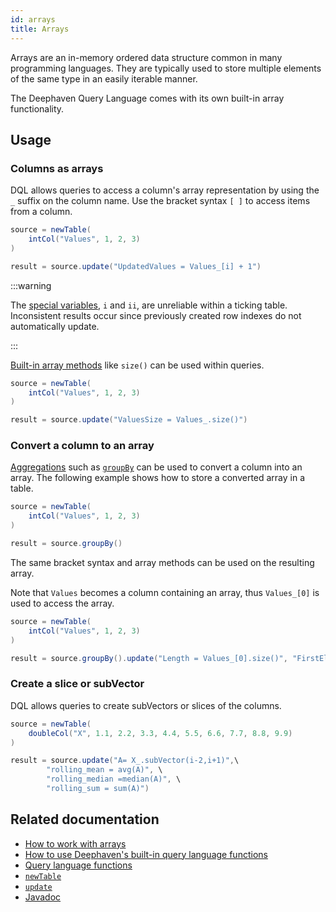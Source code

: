 ```yaml
---
id: arrays
title: Arrays
---
```


Arrays are an in-memory ordered data structure common in many programming languages. They are typically used to store multiple elements of the same type in an easily iterable manner.

The Deephaven Query Language comes with its own built-in array functionality.

## Usage

### Columns as arrays

DQL allows queries to access a column's array representation by using the `_` suffix on the column name. Use the bracket syntax `[ ]` to access items from a column.

```groovy order=source,result
source = newTable(
    intCol("Values", 1, 2, 3)
)

result = source.update("UpdatedValues = Values_[i] + 1")
```

:::warning

The [special variables](../variables/special-variables.md), `i` and `ii`, are unreliable within a ticking table. Inconsistent results occur since previously created row indexes do not automatically update.

:::

[Built-in array methods](https://deephaven.io/core/javadoc/io/deephaven/vector/Vector.html) like `size()` can be used within queries.

```groovy order=source,result
source = newTable(
    intCol("Values", 1, 2, 3)
)

result = source.update("ValuesSize = Values_.size()")
```

### Convert a column to an array

[Aggregations](../../../how-to-guides/dedicated-aggregations.md) such as [`groupBy`](../../table-operations/group-and-aggregate/groupBy.md) can be used to convert a column into an array. The following example shows how to store a converted array in a table.

```groovy order=source,result
source = newTable(
    intCol("Values", 1, 2, 3)
)

result = source.groupBy()
```

The same bracket syntax and array methods can be used on the resulting array.

Note that `Values` becomes a column containing an array, thus `Values_[0]` is used to access the array.

```groovy order=source,result
source = newTable(
    intCol("Values", 1, 2, 3)
)

result = source.groupBy().update("Length = Values_[0].size()", "FirstElement = Values_[0][0]")
```

### Create a slice or subVector

DQL allows queries to create subVectors or slices of the columns.

```groovy order=source,result
source = newTable(
    doubleCol("X", 1.1, 2.2, 3.3, 4.4, 5.5, 6.6, 7.7, 8.8, 9.9)
)

result = source.update("A= X_.subVector(i-2,i+1)",\
        "rolling_mean = avg(A)", \
        "rolling_median =median(A)", \
        "rolling_sum = sum(A)")
```

## Related documentation

- [How to work with arrays](../../../how-to-guides/work-with-arrays.md)
- [How to use Deephaven's built-in query language functions](../../../how-to-guides/query-language-functions.md)
- [Query language functions](../query-library/query-language-function-reference.md)
- [`newTable`](../../table-operations/create/newTable.md)
- [`update`](../../table-operations/select/update.md)
- [Javadoc](https://deephaven.io/core/javadoc/io/deephaven/vector/Vector.html)
